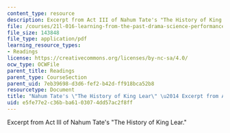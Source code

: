 ```yaml
---
content_type: resource
description: Excerpt from Act III of Nahum Tate's "The History of King Lear."
file: /courses/21l-016-learning-from-the-past-drama-science-performance-spring-2009/e5fe77e2c36bba6103074dd57ac2f8ff_MIT21L_016s09_read05_lear_tate.pdf
file_size: 143848
file_type: application/pdf
learning_resource_types:
- Readings
license: https://creativecommons.org/licenses/by-nc-sa/4.0/
ocw_type: OCWFile
parent_title: Readings
parent_type: CourseSection
parent_uid: 7eb39698-d3d6-fef2-b42d-ff918bca52b8
resourcetype: Document
title: "Nahum Tate's \"The History of King Lear\" \u2014 Excerpt from Act III "
uid: e5fe77e2-c36b-ba61-0307-4dd57ac2f8ff
---
```

Excerpt from Act III of Nahum Tate's "The History of King Lear."
